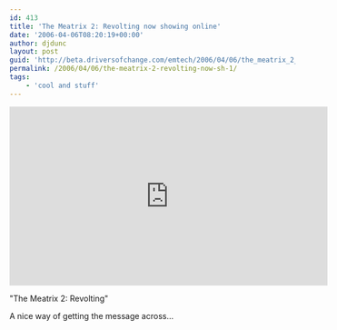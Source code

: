 ```yaml
---
id: 413
title: 'The Meatrix 2: Revolting now showing online'
date: '2006-04-06T08:20:19+00:00'
author: djdunc
layout: post
guid: 'http://beta.driversofchange.com/emtech/2006/04/06/the_meatrix_2_revolting_now_sh_1/'
permalink: /2006/04/06/the-meatrix-2-revolting-now-sh-1/
tags:
    - 'cool and stuff'
---
```


<iframe width="560" height="315" src="https://www.youtube.com/embed/VAN6G8sBNIE?si=McPyf2sf-Pp3P2hK" title="YouTube video player" frameborder="0" allow="accelerometer; autoplay; clipboard-write; encrypted-media; gyroscope; picture-in-picture; web-share" allowfullscreen></iframe>

"The Meatrix 2: Revolting"

A nice way of getting the message across…